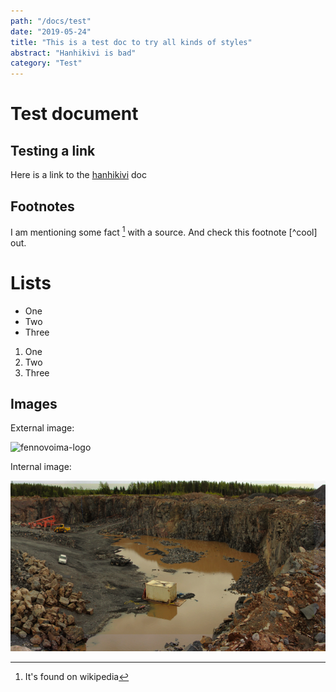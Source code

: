 ```yaml
---
path: "/docs/test"
date: "2019-05-24"
title: "This is a test doc to try all kinds of styles"
abstract: "Hanhikivi is bad"
category: "Test"
---
```


# Test document

## Testing a link
Here is a link to the [hanhikivi](/docs/hanhikivi) doc

## Footnotes
I am mentioning some fact [^1] with a source.
And check this footnote [^cool] out.

# Lists
* One
* Two
* Three


1. One
2. Two
3. Three


## Images
External image:

![fennovoima-logo](https://www.fennovoima.fi/themes/custom/fennovoima/images/logos/fennovoima-logo-social-square.png "Fennovoima")

Internal image:

![hanhikivi-panorama](./images/Hanhikivi_Panorama.png)


[^1]: It's found on wikipedia
